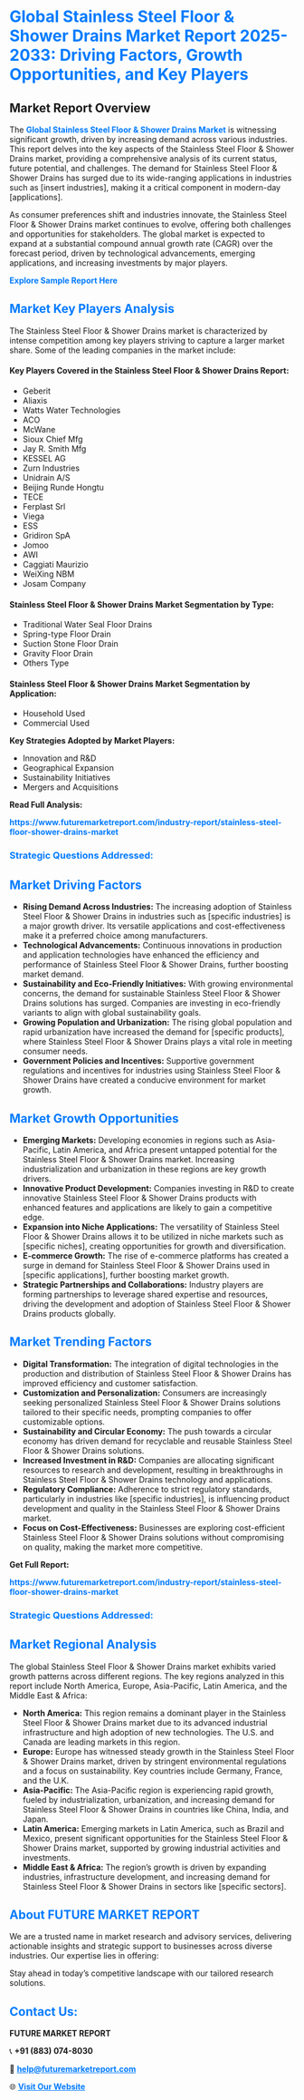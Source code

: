 <h1 style="color: #007BFF;">Global Stainless Steel Floor & Shower Drains Market Report 2025-2033: Driving Factors, Growth Opportunities, and Key Players</h1>

<section id="overview">
<h2>Market Report Overview</h2>
<p>The <a href="https://www.futuremarketreport.com/industry-report/stainless-steel-floor-shower-drains-market" style="color: #007BFF; text-decoration: none;"><strong>Global Stainless Steel Floor & Shower Drains Market</strong></a> is witnessing significant growth, driven by increasing demand across various industries. This report delves into the key aspects of the Stainless Steel Floor & Shower Drains market, providing a comprehensive analysis of its current status, future potential, and challenges. The demand for Stainless Steel Floor & Shower Drains has surged due to its wide-ranging applications in industries such as [insert industries], making it a critical component in modern-day [applications].</p>
<p>As consumer preferences shift and industries innovate, the Stainless Steel Floor & Shower Drains market continues to evolve, offering both challenges and opportunities for stakeholders. The global market is expected to expand at a substantial compound annual growth rate (CAGR) over the forecast period, driven by technological advancements, emerging applications, and increasing investments by major players.</p>
</section>

<section id="overview">
<p><a href="https://www.futuremarketreport.com/request-sample/reportId=55171" style="color: #007BFF; text-decoration: none;"><strong>Explore Sample Report Here</strong></a></p>
</section>

<section id="key-players">
<h2 style="color: #007BFF;">Market Key Players Analysis</h2>
<p>The Stainless Steel Floor & Shower Drains market is characterized by intense competition among key players striving to capture a larger market share. Some of the leading companies in the market include:</p>
<h4>Key Players Covered in the Stainless Steel Floor & Shower Drains Report:</h4>
<ul><li>Geberit</li><li>Aliaxis</li><li>Watts Water Technologies</li><li>ACO</li><li>McWane</li><li>Sioux Chief Mfg</li><li>Jay R. Smith Mfg</li><li>KESSEL AG</li><li>Zurn Industries</li><li>Unidrain A/S</li><li>Beijing Runde Hongtu</li><li>TECE</li><li>Ferplast Srl</li><li>Viega</li><li>ESS</li><li>Gridiron SpA</li><li>Jomoo</li><li>AWI</li><li>Caggiati Maurizio</li><li>WeiXing NBM</li><li>Josam Company</li></ul>
<h4>Stainless Steel Floor & Shower Drains Market Segmentation by Type:</h4>
<ul><li>Traditional Water Seal Floor Drains</li><li>Spring-type Floor Drain</li><li>Suction Stone Floor Drain</li><li>Gravity Floor Drain</li><li>Others Type</li></ul>

<h4>Stainless Steel Floor & Shower Drains Market Segmentation by Application:</h4>
<ul><li>Household Used</li><li>Commercial Used</li></ul>
<p><strong>Key Strategies Adopted by Market Players:</strong></p>
<ul>
<li>Innovation and R&D</li>
<li>Geographical Expansion</li>
<li>Sustainability Initiatives</li>
<li>Mergers and Acquisitions</li>
</ul>
</section>

<section>
<p><strong>Read Full Analysis: </strong></p><a href="https://www.futuremarketreport.com/industry-report/stainless-steel-floor-shower-drains-market" style="color: #007BFF; text-decoration: none;"><strong>https://www.futuremarketreport.com/industry-report/stainless-steel-floor-shower-drains-market</strong></a>
<h3 style="color: #007BFF;">Strategic Questions Addressed:</h3>
</section>

<section id="driving-factors">
<h2 style="color: #007BFF;">Market Driving Factors</h2>
<ul>
<li><strong>Rising Demand Across Industries:</strong> The increasing adoption of Stainless Steel Floor & Shower Drains in industries such as [specific industries] is a major growth driver. Its versatile applications and cost-effectiveness make it a preferred choice among manufacturers.</li>
<li><strong>Technological Advancements:</strong> Continuous innovations in production and application technologies have enhanced the efficiency and performance of Stainless Steel Floor & Shower Drains, further boosting market demand.</li>
<li><strong>Sustainability and Eco-Friendly Initiatives:</strong> With growing environmental concerns, the demand for sustainable Stainless Steel Floor & Shower Drains solutions has surged. Companies are investing in eco-friendly variants to align with global sustainability goals.</li>
<li><strong>Growing Population and Urbanization:</strong> The rising global population and rapid urbanization have increased the demand for [specific products], where Stainless Steel Floor & Shower Drains plays a vital role in meeting consumer needs.</li>
<li><strong>Government Policies and Incentives:</strong> Supportive government regulations and incentives for industries using Stainless Steel Floor & Shower Drains have created a conducive environment for market growth.</li>
</ul>
</section>

<section id="growth-opportunities">
<h2 style="color: #007BFF;">Market Growth Opportunities</h2>
<ul>
<li><strong>Emerging Markets:</strong> Developing economies in regions such as Asia-Pacific, Latin America, and Africa present untapped potential for the Stainless Steel Floor & Shower Drains market. Increasing industrialization and urbanization in these regions are key growth drivers.</li>
<li><strong>Innovative Product Development:</strong> Companies investing in R&D to create innovative Stainless Steel Floor & Shower Drains products with enhanced features and applications are likely to gain a competitive edge.</li>
<li><strong>Expansion into Niche Applications:</strong> The versatility of Stainless Steel Floor & Shower Drains allows it to be utilized in niche markets such as [specific niches], creating opportunities for growth and diversification.</li>
<li><strong>E-commerce Growth:</strong> The rise of e-commerce platforms has created a surge in demand for Stainless Steel Floor & Shower Drains used in [specific applications], further boosting market growth.</li>
<li><strong>Strategic Partnerships and Collaborations:</strong> Industry players are forming partnerships to leverage shared expertise and resources, driving the development and adoption of Stainless Steel Floor & Shower Drains products globally.</li>
</ul>
</section>

<section id="trending-factors">
<h2 style="color: #007BFF;">Market Trending Factors</h2>
<ul>
<li><strong>Digital Transformation:</strong> The integration of digital technologies in the production and distribution of Stainless Steel Floor & Shower Drains has improved efficiency and customer satisfaction.</li>
<li><strong>Customization and Personalization:</strong> Consumers are increasingly seeking personalized Stainless Steel Floor & Shower Drains solutions tailored to their specific needs, prompting companies to offer customizable options.</li>
<li><strong>Sustainability and Circular Economy:</strong> The push towards a circular economy has driven demand for recyclable and reusable Stainless Steel Floor & Shower Drains solutions.</li>
<li><strong>Increased Investment in R&D:</strong> Companies are allocating significant resources to research and development, resulting in breakthroughs in Stainless Steel Floor & Shower Drains technology and applications.</li>
<li><strong>Regulatory Compliance:</strong> Adherence to strict regulatory standards, particularly in industries like [specific industries], is influencing product development and quality in the Stainless Steel Floor & Shower Drains market.</li>
<li><strong>Focus on Cost-Effectiveness:</strong> Businesses are exploring cost-efficient Stainless Steel Floor & Shower Drains solutions without compromising on quality, making the market more competitive.</li>
</ul>
</section>

<section>
<p><strong>Get Full Report: </strong></p><a href="https://www.futuremarketreport.com/industry-report/stainless-steel-floor-shower-drains-market" style="color: #007BFF; text-decoration: none;"><strong>https://www.futuremarketreport.com/industry-report/stainless-steel-floor-shower-drains-market</strong></a>
<h3 style="color: #007BFF;">Strategic Questions Addressed:</h3>
</section>


<section id="regional-analysis">
<h2 style="color: #007BFF;">Market Regional Analysis</h2>
<p>The global Stainless Steel Floor & Shower Drains market exhibits varied growth patterns across different regions. The key regions analyzed in this report include North America, Europe, Asia-Pacific, Latin America, and the Middle East & Africa:</p>
<ul>
<li><strong>North America:</strong> This region remains a dominant player in the Stainless Steel Floor & Shower Drains market due to its advanced industrial infrastructure and high adoption of new technologies. The U.S. and Canada are leading markets in this region.</li>
<li><strong>Europe:</strong> Europe has witnessed steady growth in the Stainless Steel Floor & Shower Drains market, driven by stringent environmental regulations and a focus on sustainability. Key countries include Germany, France, and the U.K.</li>
<li><strong>Asia-Pacific:</strong> The Asia-Pacific region is experiencing rapid growth, fueled by industrialization, urbanization, and increasing demand for Stainless Steel Floor & Shower Drains in countries like China, India, and Japan.</li>
<li><strong>Latin America:</strong> Emerging markets in Latin America, such as Brazil and Mexico, present significant opportunities for the Stainless Steel Floor & Shower Drains market, supported by growing industrial activities and investments.</li>
<li><strong>Middle East & Africa:</strong> The region’s growth is driven by expanding industries, infrastructure development, and increasing demand for Stainless Steel Floor & Shower Drains in sectors like [specific sectors].</li>
</ul>
</section>

<footer>
<h2 style="color: #007BFF;">About FUTURE MARKET REPORT</h2>
<p>We are a trusted name in market research and advisory services, delivering actionable insights and strategic support to businesses across diverse industries. Our expertise lies in offering:</p>

<p>Stay ahead in today’s competitive landscape with our tailored research solutions.</p>

<h2 style="color: #007BFF;">Contact Us:</h2>
<p><strong>FUTURE MARKET REPORT</strong></p>
<p>📞 <strong>+91 (883) 074-8030</strong></p>
<p>📧 <strong><a href="mailto:help@futuremarketreport.com" style="color: #007BFF;">help@futuremarketreport.com</a></strong></p>
<p>🌐 <strong><a href="https://www.futuremarketreport.com/" style="color: #007BFF;">Visit Our Website</a></strong></p>
</footer>